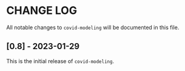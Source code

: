 # CHANGE LOG
All notable changes to `covid-modeling` will be documented in this file. 
## [0.8] - 2023-01-29
This is the initial release of `covid-modeling`.
